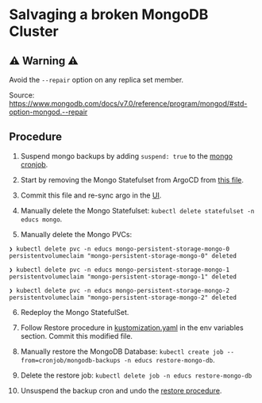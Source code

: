 # Salvaging a broken MongoDB Cluster

## :warning: Warning :warning:

Avoid the `--repair` option on any replica set member.

Source: https://www.mongodb.com/docs/v7.0/reference/program/mongod/#std-option-mongod.--repair

## Procedure

1. Suspend mongo backups by adding `suspend: true` to the [mongo cronjob](./backups-cron.yml).

2. Start by removing the Mongo Statefulset from ArgoCD from [this file](./kustomization.yaml).

3. Commit this file and re-sync argo in the [UI](https://gitops.k8s.cguertin.dev/applications/argocd/educs-topology?view=tree&conditions=false).

4. Manually delete the Mongo Statefulset: `kubectl delete statefulset -n educs mongo`.

5. Manually delete the Mongo PVCs: 

```
❯ kubectl delete pvc -n educs mongo-persistent-storage-mongo-0
persistentvolumeclaim "mongo-persistent-storage-mongo-0" deleted

❯ kubectl delete pvc -n educs mongo-persistent-storage-mongo-1
persistentvolumeclaim "mongo-persistent-storage-mongo-1" deleted

❯ kubectl delete pvc -n educs mongo-persistent-storage-mongo-2
persistentvolumeclaim "mongo-persistent-storage-mongo-2" deleted
```

6. Redeploy the Mongo StatefulSet.

7. Follow Restore procedure in [kustomization.yaml](./kustomization.yaml) in the env variables section. Commit this modified file.

8. Manually restore the MongoDB Database: `kubectl create job --from=cronjob/mongodb-backups -n educs restore-mongo-db`.

9. Delete the restore job: `kubectl delete job -n educs restore-mongo-db`

10. Unsuspend the backup cron and undo the [restore procedure](./kustomization.yaml).